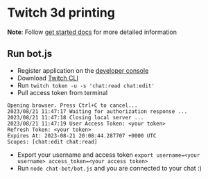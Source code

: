 # Twitch 3d printing
**Note**: Follow [get started docs](https://dev.twitch.tv/docs/irc/get-started/) for more detailed information

## Run bot.js
* Register application on the [developer console](https://dev.twitch.tv/console/apps)
* Download [Twitch CLI](https://dev.twitch.tv/docs/cli/)
* Run `twitch token -u -s 'chat:read chat:edit'`
* Pull access token from terminal
```
Opening browser. Press Ctrl+C to cancel...
2023/08/21 11:47:17 Waiting for authorization response ...
2023/08/21 11:47:18 Closing local server ...
2023/08/21 11:47:19 User Access Token: <your token> 
Refresh Token: <your token>  
Expires At: 2023-08-21 20:08:44.287707 +0000 UTC
Scopes: [chat:edit chat:read]
```
* Export your username and access token `export username=<your username> access_token=<your access token>`
* Run `node chat-bot/bot.js` and you are connected to your chat :)

